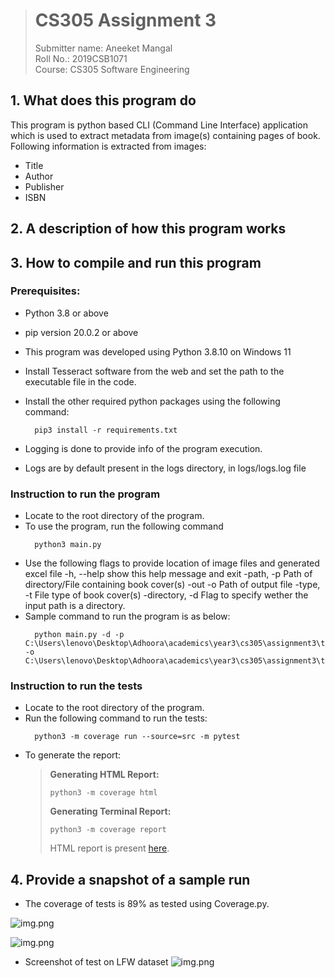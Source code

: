 
> # CS305 Assignment 3
> Submitter name: Aneeket Mangal\
> Roll No.: 2019CSB1071\
> Course:  CS305 Software Engineering




## 1. What does this program do
This program is python based CLI (Command Line Interface) application which is used to extract metadata from image(s) containing pages of book.
Following information is extracted from images:
* Title
* Author
* Publisher
* ISBN


## 2. A description of how this program works


## 3. How to compile and run this program
### Prerequisites:
* Python 3.8 or above
* pip version 20.0.2 or above
* This program was developed using Python 3.8.10 on Windows 11
* Install Tesseract software from the web and set the path to the executable file in the code.
* Install the other required python packages using the following command:
  ```
    pip3 install -r requirements.txt
  ```

* Logging is done to provide info of the program execution.
* Logs are by default present in the logs directory, in logs/logs.log file
### Instruction to run the program
* Locate to the root directory of the program.
* To use the program, run the following command
  ```
    python3 main.py
  ```
* Use the following flags to provide location of image files and generated excel file
  -h, --help            show this help message and exit
  -path, -p             Path of directory/File containing book cover(s)
  -out -o               Path of output file
  -type, -t             File type of book cover(s)
  -directory, -d        Flag to specify wether the input path is a directory.
* Sample command to run the program is as below:
  ```
    python main.py -d -p C:\Users\lenovo\Desktop\Adhoora\academics\year3\cs305\assignment3\test\resources -o C:\Users\lenovo\Desktop\Adhoora\academics\year3\cs305\assignment3\test\output.xlsx
  ```


### Instruction to run the tests
* Locate to the root directory of the program.
* Run the following command to run the tests:
  ```
    python3 -m coverage run --source=src -m pytest 
  ```
* To generate the report:
  > **Generating HTML Report:**
  > ```
  > python3 -m coverage html
  > ```
  >
  > **Generating Terminal Report:**
  > ```
  > python3 -m coverage report
  > ```
  >
  > HTML report is present [here](htmlcov/index.html).



## 4. Provide a snapshot of a sample run
* The coverage of tests is 89% as tested using Coverage.py.

![img.png](docs/images/test.jpg)

![img.png](docs/images/coverage_report.jpg)

* Screenshot of test on LFW dataset
![img.png](docs/images/lfw_test.jpeg)



